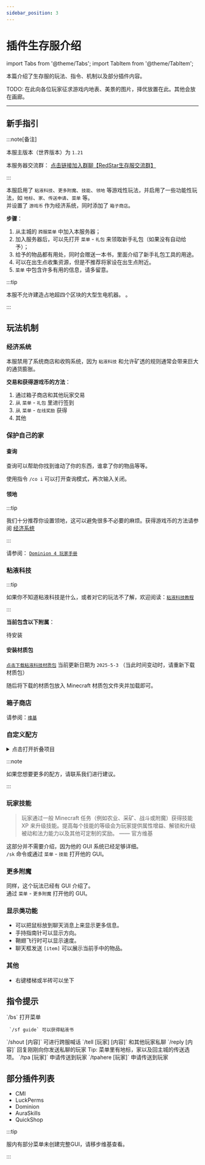 ```yaml
---
sidebar_position: 3
---
```


# 插件生存服介绍

import Tabs from '@theme/Tabs';
import TabItem from '@theme/TabItem';

本篇介绍了生存服的玩法、指令、机制以及部分插件内容。

TODO: 在此向各位玩家征求游戏内地表、美景的图片，择优放置在此。其他会放在画廊。

***

## 新手指引

:::note[备注]

本服主版本（世界版本）为 `1.21`

本服务器交流群： [点击链接加入群聊【RedStar生存服交流群】](https://qm.qq.com/q/I4uSACDTiw)

:::

本服启用了 `粘液科技`、`更多附魔`、`技能`、`领地` 等游戏性玩法，并启用了一些功能性玩法，如 `地标`、`家`、`传送申请`、`菜单` 等。  
并设置了 `游戏币` 作为经济系统，同时添加了 `箱子商店`。

**步骤**：

1. 从主城的 `跨服菜单` 中加入本服务器；
2. 加入服务器后，可以先打开 `菜单` - `礼包` 来领取新手礼包（如果没有自动给予）；
3. 给予的物品都有用处，同时会赠送一本书，里面介绍了新手礼包工具的用途。
4. 可以在出生点收集资源，但是不推荐将家设在出生点附近。
5. `菜单` 中包含许多有用的信息，请多留意。

:::tip

本服不允许建造占地超四个区块的大型生电机器。 。

:::


## 玩法机制

### 经济系统

本服禁用了系统商店和收购系统，因为 `粘液科技` 和允许矿透的规则通常会带来巨大的通货膨胀。

**交易和获得游戏币的方法**：

1. 通过箱子商店和其他玩家交易  
2. 从 `菜单` - `礼包` 里进行签到  
3. 从 `菜单` - `在线奖励` 获得
4. 其他

### 保护自己的家

#### 查询 

查询可以帮助你找到谁动了你的东西，谁拿了你的物品等等。

使用指令 `/co i` 可以打开查询模式，再次输入关闭。

#### 领地 

:::tip

我们十分推荐你设置领地，这可以避免很多不必要的麻烦。获得游戏币的方法请参阅 [经济系统](#经济系统)

:::

请参阅： [`Dominion 4 玩家手册`](https://dominion.lunadeer.cn/notes/doc/player/)

### 粘液科技

:::tip

如果你不知道粘液科技是什么，或者对它的玩法不了解，欢迎阅读：[`粘液科技教程`](https://slimefun-wiki.guizhanss.cn/Home)

:::

**当前包含以下附属**：

待安装

#### 安装材质包

[`点击下载粘液科技材质包`](https://cdn.modrinth.com/data/TznkVJky/versions/KcSQM2t9/Slimefun-ResourcePack.zip) 当前更新日期为 `2025-5-3` （当此时间变动时，请重新下载材质包）

随后将下载的材质包放入 Minecraft 材质包文件夹并加载即可。

### 箱子商店

请参阅：[`维基`](https://quickshop-community.github.io/QuickShop-Hikari-Documents/zh-CN/docs/category/features)

### 自定义配方

<details>
<summary>点击打开折叠项目</summary>

![en_gold_apple.png](_images/en_gold_apple.png)

![budding.png](_images/budding.png)

![totem.png](_images/totem.png)

</details>

:::note

如果您想要更多的配方，请联系我们进行建议。

:::

### 玩家技能

> 玩家通过一般 Minecraft 任务（例如农业、采矿、战斗或附魔）获得技能 XP 来升级技能。提高每个技能的等级会为玩家提供属性增益、解锁和升级被动和法力能力以及其他可定制的奖励。 —— 官方维基

这部分并不需要介绍，因为他的 GUI 系统已经足够详细。  
`/sk` 命令或通过 `菜单` - `技能` 打开他的 GUI。

### 更多附魔

同样，这个玩法已经有 GUI 介绍了。  
通过 `菜单` - `更多附魔` 打开他的 GUI。

### 显示类功能

* 可以把鼠标放到聊天消息上来显示更多信息。
* 手持指南针可以显示方向。
* 鞘翅飞行时可以显示速度。
* 聊天框发送 `[item]` 可以展示当前手中的物品。

### 其他

* 右键楼梯或半砖可以坐下


## 指令提示

<Tabs>
  <TabItem value="default" label="基础" default>
     `/bs` 打开菜单

     `/sf guide` 可以获得粘液书 
  </TabItem>
  <TabItem value="chat" label="聊天">
     `/shout [内容]` 可进行跨服喊话  
     `/tell [玩家] [内容]` 和其他玩家私聊  
     `/reply [内容]` 回复刚刚向你发送私聊的玩家
  </TabItem>
  <TabItem value="tp" label="传送">
    Tip: 菜单里有地标，家以及回主城的传送选项。  
    `/tpa [玩家]` 申请传送到玩家   
    `/tpahere [玩家]` 申请传送到玩家
  </TabItem>
</Tabs>



## 部分插件列表

* CMI
* LuckPerms
* Dominion
* AuraSkills
* QuickShop

:::tip

服内有部分菜单未创建完整GUI，请移步维基查看。

:::





